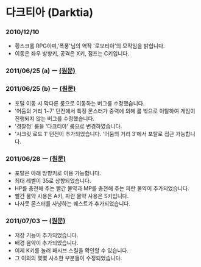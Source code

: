 # 다크티아 (Darktia)


### 2010/12/10
* 횡스크롤 RPG이며,'폭풍'님의 역작 '로보티아'의 모작임을 밝힙니다.
* 이동은 좌우 방향키, 공격은 X키, 점프는 C키입니다.


### 2011/06/25 (a) ー [(원문)](https://cafe.naver.com/sangbinkids/1063)


### 2011/06/25 (b) ー [(원문)](https://cafe.naver.com/sangbinkids/1064)
* 포탈 이동 시 막다른 룸으로 이동하는 버그를 수정했습니다.
* '어둠의 거리 1~7' 던전에서 특정 몬스터가 중력에 의해 룸 밖으로 이탈하여 게임이 진행되지 않는 버그를 수정했습니다.
* '경찰청' 룸을 '다크티아' 룸으로 변경하였습니다.
* '시크릿 로드 1' 던전이 추가되었습니다. '어둠의 거리 3'에서 포탈로 접근 가능합니다.


### 2011/06/28 ー [(원문)](https://cafe.naver.com/sangbinkids/1070)
* 포탈은 아래 방향키로 이용 가능합니다.
* 최대 레벨이 35로 상향되었습니다.
* HP를 충전해 주는 빨간 물약과 MP를 충전해 주는 파란 물약이 추가되었습니다.
* 빨간 물약 사용은 A키, 파란 물약 사용은 S키입니다.
* 나사못 몬스터를 사냥하는 퀘스트가 추가되었습니다.


### 2011/07/03 ー [(원문)](https://cafe.naver.com/sangbinkids/1073)
* 저장 기능이 추가되었습니다.
* 배경 음악이 추가되었습니다.
* 이제 K키를 눌러 패시브 스킬을 확인할 수 있습니다.
* 그 이외의 몇몇 사소한 부분들이 수정되었습니다.
